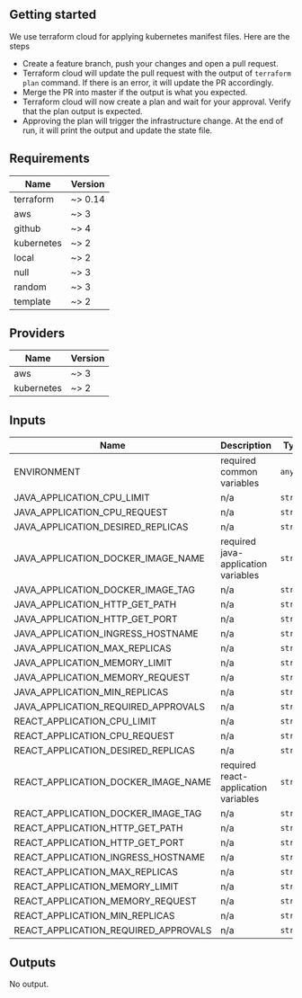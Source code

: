## Getting started
We use terraform cloud for applying kubernetes manifest files. Here are the steps
* Create a feature branch, push your changes and open a pull request.
* Terraform cloud will update the pull request with the output of `terraform plan` command. If there is an error, it will update the PR accordingly.
* Merge the PR into master if the output is what you expected.
* Terraform cloud will now create a plan and wait for your approval. Verify that the plan output is expected.
* Approving the plan will trigger the infrastructure change. At the end of run, it will print the output and update the state file.

## Requirements

| Name | Version |
|------|---------|
| terraform | ~> 0.14 |
| aws | ~> 3 |
| github | ~> 4 |
| kubernetes | ~> 2 |
| local | ~> 2 |
| null | ~> 3 |
| random | ~> 3 |
| template | ~> 2 |

## Providers

| Name | Version |
|------|---------|
| aws | ~> 3 |
| kubernetes | ~> 2 |

## Inputs

| Name | Description | Type | Default | Required |
|------|-------------|------|---------|:--------:|
| ENVIRONMENT | required common variables | `any` | n/a | yes |
| JAVA\_APPLICATION\_CPU\_LIMIT | n/a | `string` | `""` | no |
| JAVA\_APPLICATION\_CPU\_REQUEST | n/a | `string` | `""` | no |
| JAVA\_APPLICATION\_DESIRED\_REPLICAS | n/a | `string` | `""` | no |
| JAVA\_APPLICATION\_DOCKER\_IMAGE\_NAME | required java-application variables | `string` | `""` | no |
| JAVA\_APPLICATION\_DOCKER\_IMAGE\_TAG | n/a | `string` | `""` | no |
| JAVA\_APPLICATION\_HTTP\_GET\_PATH | n/a | `string` | `""` | no |
| JAVA\_APPLICATION\_HTTP\_GET\_PORT | n/a | `string` | `""` | no |
| JAVA\_APPLICATION\_INGRESS\_HOSTNAME | n/a | `string` | `""` | no |
| JAVA\_APPLICATION\_MAX\_REPLICAS | n/a | `string` | `""` | no |
| JAVA\_APPLICATION\_MEMORY\_LIMIT | n/a | `string` | `""` | no |
| JAVA\_APPLICATION\_MEMORY\_REQUEST | n/a | `string` | `""` | no |
| JAVA\_APPLICATION\_MIN\_REPLICAS | n/a | `string` | `""` | no |
| JAVA\_APPLICATION\_REQUIRED\_APPROVALS | n/a | `string` | `""` | no |
| REACT\_APPLICATION\_CPU\_LIMIT | n/a | `string` | `""` | no |
| REACT\_APPLICATION\_CPU\_REQUEST | n/a | `string` | `""` | no |
| REACT\_APPLICATION\_DESIRED\_REPLICAS | n/a | `string` | `""` | no |
| REACT\_APPLICATION\_DOCKER\_IMAGE\_NAME | required react-application variables | `string` | `""` | no |
| REACT\_APPLICATION\_DOCKER\_IMAGE\_TAG | n/a | `string` | `""` | no |
| REACT\_APPLICATION\_HTTP\_GET\_PATH | n/a | `string` | `""` | no |
| REACT\_APPLICATION\_HTTP\_GET\_PORT | n/a | `string` | `""` | no |
| REACT\_APPLICATION\_INGRESS\_HOSTNAME | n/a | `string` | `""` | no |
| REACT\_APPLICATION\_MAX\_REPLICAS | n/a | `string` | `""` | no |
| REACT\_APPLICATION\_MEMORY\_LIMIT | n/a | `string` | `""` | no |
| REACT\_APPLICATION\_MEMORY\_REQUEST | n/a | `string` | `""` | no |
| REACT\_APPLICATION\_MIN\_REPLICAS | n/a | `string` | `""` | no |
| REACT\_APPLICATION\_REQUIRED\_APPROVALS | n/a | `string` | `""` | no |

## Outputs

No output.
